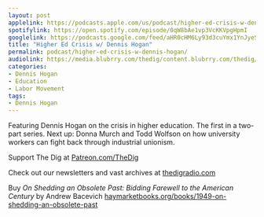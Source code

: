 ```yaml
---
layout: post
applelink: https://podcasts.apple.com/us/podcast/higher-ed-crisis-w-dennis-hogan/id1043245989?i=1000599084418
spotifylink: https://open.spotify.com/episode/0qW8bAe1vp3VcKKVpgHpmI
googlelink: https://podcasts.google.com/feed/aHR0cHM6Ly93d3cuYmx1YnJyeS5jb20vZmVlZHMvdGhlZGlnLnhtbA/episode/aHR0cHM6Ly90aGVkaWcuYmx1YnJyeS5uZXQvP3A9MjM0NA?sa=X&ved=0CAUQkfYCahcKEwi44f7r1b-AAxUAAAAAHQAAAAAQNg
title: "Higher Ed Crisis w/ Dennis Hogan"
permalink: podcast/higher-ed-crisis-w-dennis-hogan/
audiolink: https://media.blubrry.com/thedig/content.blubrry.com/thedig/The_Dig-EP_392-Hogan.mp3
categories:
- Dennis Hogan
- Education
- Labor Movement
tags:
- Dennis Hogan
---
```


Featuring Dennis Hogan on the crisis in higher education. The first in a two-part series. Next up: Donna Murch and Todd Wolfson on how university workers can fight back through industrial unionism.

Support The Dig at [Patreon.com/TheDig](http://Patreon.com/TheDig)

Check out our newsletters and vast archives at [thedigradio.com](http://thedigradio.com)

Buy *On Shedding an Obsolete Past: Bidding Farewell to the American Century* by Andrew Bacevich [haymarketbooks.org/books/1949-on-shedding-an-obsolete-past](http://haymarketbooks.org/books/1949-on-shedding-an-obsolete-past)


